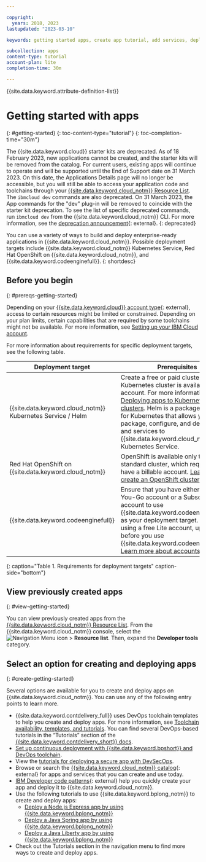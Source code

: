 ```yaml
---

copyright:
  years: 2018, 2023
lastupdated: "2023-03-10"

keywords: getting started apps, create app tutorial, add services, deploy apps, create app, app tutorial, toolchain, devops, schematics, devsecops

subcollection: apps
content-type: tutorial
account-plan: lite
completion-time: 30m

---
```


{{site.data.keyword.attribute-definition-list}}

# Getting started with apps
{: #getting-started}
{: toc-content-type="tutorial"}
{: toc-completion-time="30m"}

The {{site.data.keyword.cloud}} starter kits are deprecated. As of 18 February 2023, new applications cannot be created, and the starter kits will be removed from the catalog. For current users, existing apps will continue to operate and will be supported until the End of Support date on 31 March 2023. On this date, the Applications Details page will no longer be accessible, but you will still be able to access your application code and toolchains through your [{{site.data.keyword.cloud_notm}} Resource List](/resources). The `ibmcloud dev` commands are also deprecated. On 31 March 2023, the App commands for the "dev" plug-in will be removed to coincide with the starter kit deprecation. To see the list of specific deprecated commands, run `ibmcloud dev` from the {{site.data.keyword.cloud_notm}} CLI. For more information, see the [deprecation announcement](https://www.ibm.com/cloud/blog/announcements/deprecation-of-ibm-cloud-starter-kits){: external}.
{: deprecated}

You can use a variety of ways to build and deploy enterprise-ready applications in {{site.data.keyword.cloud_notm}}. Possible deployment targets include {{site.data.keyword.cloud_notm}} Kubernetes Service, Red Hat OpenShift on {{site.data.keyword.cloud_notm}}, and {{site.data.keyword.codeenginefull}}.
{: shortdesc}

## Before you begin
{: #prereqs-getting-started}

Depending on your [{{site.data.keyword.cloud}} account type](/registration){: external}, access to certain resources might be limited or constrained. Depending on your plan limits, certain capabilities that are required by some toolchains might not be available. For more information, see [Setting up your IBM Cloud account](/docs/account?topic=account-account-getting-started).

For more information about requirements for specific deployment targets, see the following table.

| Deployment target | Prerequisites | 
|--------|---------------|
| {{site.data.keyword.cloud_notm}} Kubernetes Service / Helm | Create a free or paid cluster. One free Kubernetes cluster is available per account. For more information, see [Deploying apps to Kubernetes clusters](/docs/containers?topic=containers-app). Helm is a package manager for Kubernetes that allows you to package, configure, and deploy apps and services to {{site.data.keyword.cloud_notm}} Kubernetes Service. |
| Red Hat OpenShift on {{site.data.keyword.cloud_notm}} | OpenShift is available only through a standard cluster, which requires you to have a billable account. [Learn more](/docs/openshift?topic=openshift-openshift_apps) or [create an OpenShift cluster](/kubernetes/overview){: external}.|
| {{site.data.keyword.codeenginefull}} | Ensure that you have either a Pay-As-You-Go account or a Subscription account to use {{site.data.keyword.codeengineshort}} as your deployment target. If you are using a free Lite account, upgrade it before you use {{site.data.keyword.codeengineshort}}. [Learn more about accounts.](/docs/account) |
{: caption="Table 1. Requirements for deployment targets" caption-side="bottom"}

## View previously created apps
{: #view-getting-started}

You can view previously created apps from the [{{site.data.keyword.cloud_notm}} Resource List](/resources). From the {{site.data.keyword.cloud_notm}} console, select the ![Navigation Menu icon](../icons/icon_hamburger.svg "Menu") > **Resource list**. Then, expand the **Developer tools** category.

## Select an option for creating and deploying apps
{: #create-getting-started}

Several options are available for you to create and deploy apps on {{site.data.keyword.cloud_notm}}. You can use any of the following entry points to learn more.

* {{site.data.keyword.contdelivery_full}} uses DevOps toolchain templates to help you create and deploy apps. For more information, see [Toolchain availability, templates, and tutorials](/docs/ContinuousDelivery?topic=ContinuousDelivery-cd_about). You can find several DevOps-based tutorials in the “Tutorials” section of the [{{site.data.keyword.contdelivery_short}} docs](/docs/ContinuousDelivery).
* [Set up continuous deployment with {{site.data.keyword.bpshort}} and DevOps toolchain](/schematics?topic=schematics-workspace-continuous-deployment).
* View the [tutorials for deploying a secure app with DevSecOps](/docs/devsecops).
* Browse or search the [{{site.data.keyword.cloud_notm}} catalog](/catalog){: external} for apps and services that you can create and use today.
* [IBM Developer code patterns](https://developer.ibm.com/patterns/){: external} help you quickly create your app and deploy it to {{site.data.keyword.cloud_notm}}.
* Use the following tutorials to use {{site.data.keyword.bplong_notm}} to create and deploy apps:
   * [Deploy a Node.js Express app by using {{site.data.keyword.bplong_notm}}](/docs/apps?topic=apps-tutorial-node-webapp)
   * [Deploy a Java Spring app by using {{site.data.keyword.bplong_notm}}](/docs/apps?topic=apps-tutorial-spring-webapp)
   * [Deploy a Java Liberty app by using {{site.data.keyword.bplong_notm}}](/docs/apps?topic=apps-tutorial-liberty-webapp)
* Check out the Tutorials section in the navigation menu to find more ways to create and deploy apps.
